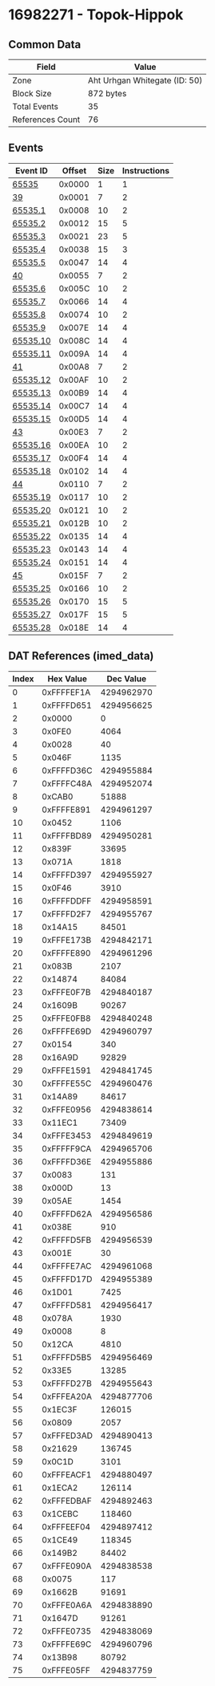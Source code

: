 # 16982271 - Topok-Hippok

## Common Data

| Field            | Value                         |
|------------------|-------------------------------|
| Zone             | Aht Urhgan Whitegate (ID: 50) |
| Block Size       | 872 bytes                     |
| Total Events     | 35                            |
| References Count | 76                            |

## Events

| Event ID                  | Offset   |   Size |   Instructions |
|---------------------------|----------|--------|----------------|
| [65535](./65535.md)       | 0x0000   |      1 |              1 |
| [39](./39.md)             | 0x0001   |      7 |              2 |
| [65535.1](./65535.1.md)   | 0x0008   |     10 |              2 |
| [65535.2](./65535.2.md)   | 0x0012   |     15 |              5 |
| [65535.3](./65535.3.md)   | 0x0021   |     23 |              5 |
| [65535.4](./65535.4.md)   | 0x0038   |     15 |              3 |
| [65535.5](./65535.5.md)   | 0x0047   |     14 |              4 |
| [40](./40.md)             | 0x0055   |      7 |              2 |
| [65535.6](./65535.6.md)   | 0x005C   |     10 |              2 |
| [65535.7](./65535.7.md)   | 0x0066   |     14 |              4 |
| [65535.8](./65535.8.md)   | 0x0074   |     10 |              2 |
| [65535.9](./65535.9.md)   | 0x007E   |     14 |              4 |
| [65535.10](./65535.10.md) | 0x008C   |     14 |              4 |
| [65535.11](./65535.11.md) | 0x009A   |     14 |              4 |
| [41](./41.md)             | 0x00A8   |      7 |              2 |
| [65535.12](./65535.12.md) | 0x00AF   |     10 |              2 |
| [65535.13](./65535.13.md) | 0x00B9   |     14 |              4 |
| [65535.14](./65535.14.md) | 0x00C7   |     14 |              4 |
| [65535.15](./65535.15.md) | 0x00D5   |     14 |              4 |
| [43](./43.md)             | 0x00E3   |      7 |              2 |
| [65535.16](./65535.16.md) | 0x00EA   |     10 |              2 |
| [65535.17](./65535.17.md) | 0x00F4   |     14 |              4 |
| [65535.18](./65535.18.md) | 0x0102   |     14 |              4 |
| [44](./44.md)             | 0x0110   |      7 |              2 |
| [65535.19](./65535.19.md) | 0x0117   |     10 |              2 |
| [65535.20](./65535.20.md) | 0x0121   |     10 |              2 |
| [65535.21](./65535.21.md) | 0x012B   |     10 |              2 |
| [65535.22](./65535.22.md) | 0x0135   |     14 |              4 |
| [65535.23](./65535.23.md) | 0x0143   |     14 |              4 |
| [65535.24](./65535.24.md) | 0x0151   |     14 |              4 |
| [45](./45.md)             | 0x015F   |      7 |              2 |
| [65535.25](./65535.25.md) | 0x0166   |     10 |              2 |
| [65535.26](./65535.26.md) | 0x0170   |     15 |              5 |
| [65535.27](./65535.27.md) | 0x017F   |     15 |              5 |
| [65535.28](./65535.28.md) | 0x018E   |     14 |              4 |

## DAT References (imed_data)

|   Index | Hex Value   |   Dec Value |
|---------|-------------|-------------|
|       0 | 0xFFFFEF1A  |  4294962970 |
|       1 | 0xFFFFD651  |  4294956625 |
|       2 | 0x0000      |           0 |
|       3 | 0x0FE0      |        4064 |
|       4 | 0x0028      |          40 |
|       5 | 0x046F      |        1135 |
|       6 | 0xFFFFD36C  |  4294955884 |
|       7 | 0xFFFFC48A  |  4294952074 |
|       8 | 0xCAB0      |       51888 |
|       9 | 0xFFFFE891  |  4294961297 |
|      10 | 0x0452      |        1106 |
|      11 | 0xFFFFBD89  |  4294950281 |
|      12 | 0x839F      |       33695 |
|      13 | 0x071A      |        1818 |
|      14 | 0xFFFFD397  |  4294955927 |
|      15 | 0x0F46      |        3910 |
|      16 | 0xFFFFDDFF  |  4294958591 |
|      17 | 0xFFFFD2F7  |  4294955767 |
|      18 | 0x14A15     |       84501 |
|      19 | 0xFFFE173B  |  4294842171 |
|      20 | 0xFFFFE890  |  4294961296 |
|      21 | 0x083B      |        2107 |
|      22 | 0x14874     |       84084 |
|      23 | 0xFFFE0F7B  |  4294840187 |
|      24 | 0x1609B     |       90267 |
|      25 | 0xFFFE0FB8  |  4294840248 |
|      26 | 0xFFFFE69D  |  4294960797 |
|      27 | 0x0154      |         340 |
|      28 | 0x16A9D     |       92829 |
|      29 | 0xFFFE1591  |  4294841745 |
|      30 | 0xFFFFE55C  |  4294960476 |
|      31 | 0x14A89     |       84617 |
|      32 | 0xFFFE0956  |  4294838614 |
|      33 | 0x11EC1     |       73409 |
|      34 | 0xFFFE3453  |  4294849619 |
|      35 | 0xFFFFF9CA  |  4294965706 |
|      36 | 0xFFFFD36E  |  4294955886 |
|      37 | 0x0083      |         131 |
|      38 | 0x000D      |          13 |
|      39 | 0x05AE      |        1454 |
|      40 | 0xFFFFD62A  |  4294956586 |
|      41 | 0x038E      |         910 |
|      42 | 0xFFFFD5FB  |  4294956539 |
|      43 | 0x001E      |          30 |
|      44 | 0xFFFFE7AC  |  4294961068 |
|      45 | 0xFFFFD17D  |  4294955389 |
|      46 | 0x1D01      |        7425 |
|      47 | 0xFFFFD581  |  4294956417 |
|      48 | 0x078A      |        1930 |
|      49 | 0x0008      |           8 |
|      50 | 0x12CA      |        4810 |
|      51 | 0xFFFFD5B5  |  4294956469 |
|      52 | 0x33E5      |       13285 |
|      53 | 0xFFFFD27B  |  4294955643 |
|      54 | 0xFFFEA20A  |  4294877706 |
|      55 | 0x1EC3F     |      126015 |
|      56 | 0x0809      |        2057 |
|      57 | 0xFFFED3AD  |  4294890413 |
|      58 | 0x21629     |      136745 |
|      59 | 0x0C1D      |        3101 |
|      60 | 0xFFFEACF1  |  4294880497 |
|      61 | 0x1ECA2     |      126114 |
|      62 | 0xFFFEDBAF  |  4294892463 |
|      63 | 0x1CEBC     |      118460 |
|      64 | 0xFFFEEF04  |  4294897412 |
|      65 | 0x1CE49     |      118345 |
|      66 | 0x149B2     |       84402 |
|      67 | 0xFFFE090A  |  4294838538 |
|      68 | 0x0075      |         117 |
|      69 | 0x1662B     |       91691 |
|      70 | 0xFFFE0A6A  |  4294838890 |
|      71 | 0x1647D     |       91261 |
|      72 | 0xFFFE0735  |  4294838069 |
|      73 | 0xFFFFE69C  |  4294960796 |
|      74 | 0x13B98     |       80792 |
|      75 | 0xFFFE05FF  |  4294837759 |
